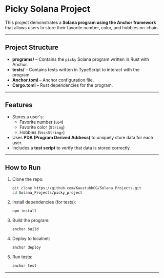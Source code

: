 # Picky Solana Project

This project demonstrates a **Solana program using the Anchor framework** that allows users to store their favorite number, color, and hobbies on-chain.

---

## Project Structure

- **programs/** – Contains the `picky` Solana program written in Rust with Anchor.  
- **tests/** – Contains tests written in TypeScript to interact with the program.  
- **Anchor.toml** – Anchor configuration file.  
- **Cargo.toml** – Rust dependencies for the program.

---

## Features

- Stores a user's:
  - Favorite number (`u64`)  
  - Favorite color (`String`)  
  - Hobbies (`Vec<String>`)  
- Uses **PDA (Program Derived Address)** to uniquely store data for each user.  
- Includes a **test script** to verify that data is stored correctly.

---

## How to Run

1. Clone the repo:
   ```bash
   git clone https://github.com/KaustubhOG/Solana_Projects.git
   cd Solana_Projects/picky_project
   ```

2. Install dependencies (for tests):
   ```bash
   npm install
   ```

3. Build the program:
   ```bash
   anchor build
   ```

4. Deploy to localnet:
   ```bash
   anchor deploy
   ```

5. Run tests:
   ```bash
   anchor test
   ```

---


